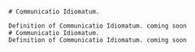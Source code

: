 
    # Communicatio Idiomatum.

    Definition of Communicatio Idiomatum. coming soon
    # Communicatio Idiomatum.
    Definition of Communicatio Idiomatum. coming soon